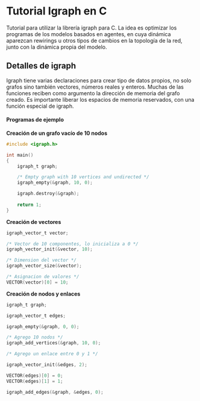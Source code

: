 # Tutorial Igraph en C

Tutorial para utilizar la librería igraph para C. La idea es optimizar 
los programas de los modelos basados en agentes, en cuya dinámica aparezcan rewirings u otros tipos de cambios en la topología de la red, junto con la dinámica propia del modelo.

## Detalles de igraph

Igraph tiene varias declaraciones para crear tipo de datos propios, no solo grafos sino también vectores, números reales y enteros.
Muchas de las funciones reciben como argumento la dirección de memoria del grafo creado. Es importante liberar los espacios de memoria reservados, con una función especial de igraph.

#### Programas de ejemplo

**Creación de un grafo vacío de 10 nodos**
```C
#include <igraph.h>

int main()
{
	igraph_t graph;

	/* Empty graph with 10 vertices and undirected */
	igraph_empty(&graph, 10, 0);

	igraph.destroy(&graph);
	
	return 1;
}
```

**Creación de vectores**
```C
igraph_vector_t vector;

/* Vector de 10 componentes, lo inicializa a 0 */
igraph_vector_init(&vector, 10);

/* Dimension del vector */
igraph_vector_size(&vector);

/* Asignacion de valores */
VECTOR(vector)[0] = 10;
```

**Creación de nodos y enlaces**
```C
igraph_t graph;

igraph_vector_t edges;

igraph_empty(&graph, 0, 0);

/* Agrego 10 nodos */
igraph_add_vertices(&graph, 10, 0);

/* Agrego un enlace entre 0 y 1 */

igraph_vector_init(&edges, 2);

VECTOR(edges)[0] = 0;
VECTOR(edges)[1] = 1;

igraph_add_edges(&graph, &edges, 0);
```

